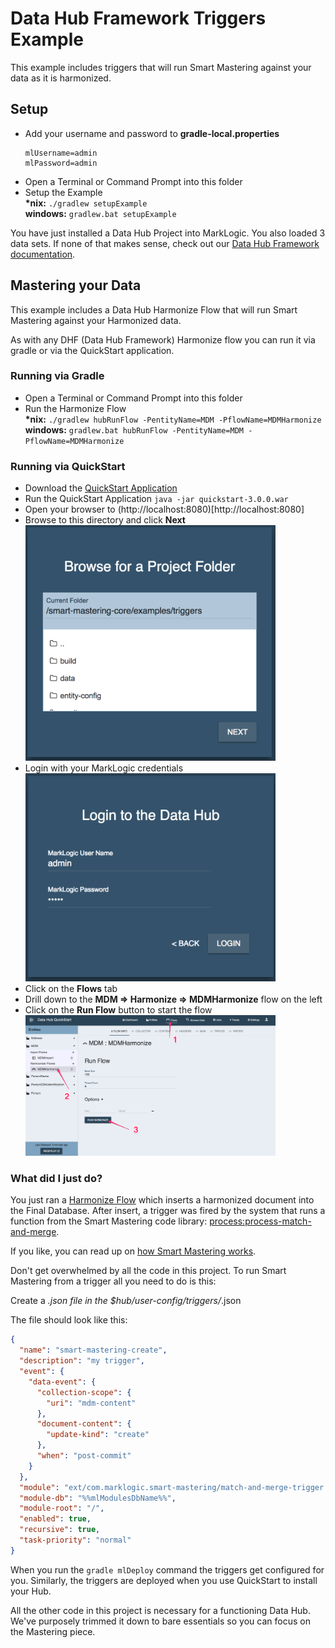 # Data Hub Framework Triggers Example

This example includes triggers that will run Smart Mastering against your data as it is harmonized.

## Setup

- Add your username and password to **gradle-local.properties**
  ```
  mlUsername=admin
  mlPassword=admin
  ```
- Open a Terminal or Command Prompt into this folder
- Setup the Example  
  **\*nix:** `./gradlew setupExample`  
  **windows:** `gradlew.bat setupExample`  

You have just installed a Data Hub Project into MarkLogic. You also loaded 3 data sets. If none of that makes sense, check out our [Data Hub Framework documentation](https://marklogic.github.io/marklogic-data-hub/).

## Mastering your Data

This example includes a Data Hub Harmonize Flow that will run Smart Mastering against your Harmonized data.

As with any DHF (Data Hub Framework) Harmonize flow you can run it via gradle or via the QuickStart application.

### Running via Gradle

- Open a Terminal or Command Prompt into this folder
- Run the Harmonize Flow  
  **\*nix:** `./gradlew hubRunFlow -PentityName=MDM -PflowName=MDMHarmonize`  
  **windows:** `gradlew.bat hubRunFlow -PentityName=MDM -PflowName=MDMHarmonize`  

### Running via QuickStart

- Download the [QuickStart Application](https://github.com/marklogic/marklogic-data-hub/releases)
- Run the QuickStart Application
  `java -jar quickstart-3.0.0.war`
- Open your browser to (http://localhost:8080)[http://localhost:8080]
- Browse to this directory and click **Next**  
  <img src=".images/browse-to-folder.png" width="400px"></img>
- Login with your MarkLogic credentials  
  <img src=".images/login.png" width="400px"></img>
- Click on the **Flows** tab  
- Drill down to the **MDM => Harmonize => MDMHarmonize** flow on the left  
- Click on the **Run Flow** button to start the flow  
  <img src=".images/run-flow.png" width="400px"></img>

### What did I just do?

You just ran a [Harmonize Flow](https://marklogic.github.io/marklogic-data-hub/understanding/how-it-works/#harmonize-flows) which inserts a harmonized document into the Final Database. After insert, a trigger was fired by the system that runs a function from the Smart Mastering code library: [process:process-match-and-merge](https://github.com/marklogic-community/smart-mastering-core/blob/master/src/main/ml-modules/ext/com.marklogic.smart-mastering/process-records.xqy#L10).

If you like, you can read up on [how Smart Mastering works](https://marklogic-community.github.io/smart-mastering-core/how-does-it-work/).

Don't get overwhelmed by all the code in this project. To run Smart Mastering from a trigger all you need to do is this:

Create a *.json file in the $hub/user-config/triggers/*.json

The file should look like this:
```json
{
  "name": "smart-mastering-create",
  "description": "my trigger",
  "event": {
    "data-event": {
      "collection-scope": {
        "uri": "mdm-content"
      },
      "document-content": {
        "update-kind": "create"
      },
      "when": "post-commit"
    }
  },
  "module": "ext/com.marklogic.smart-mastering/match-and-merge-trigger.xqy",
  "module-db": "%%mlModulesDbName%%",
  "module-root": "/",
  "enabled": true,
  "recursive": true,
  "task-priority": "normal"
}
```

When you run the `gradle mlDeploy` command the triggers get configured for you. Similarly, the triggers are deployed when you use QuickStart to install your Hub.

All the other code in this project is necessary for a functioning Data Hub. We've purposely trimmed it down to bare essentials so you can focus on the Mastering piece.

